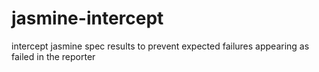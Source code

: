 jasmine-intercept
=================

intercept jasmine spec results to prevent expected failures appearing as failed in the reporter
